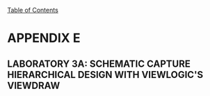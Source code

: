 [Table of Contents](https://github.com/JeffDeCola/my-masters-thesis#table-of-contents)

# APPENDIX E

## LABORATORY 3A: SCHEMATIC CAPTURE HIERARCHICAL DESIGN WITH VIEWLOGIC'S VIEWDRAW
